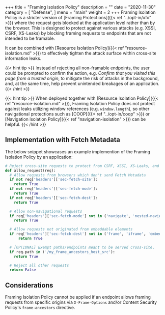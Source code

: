 +++
title = "Framing Isolation Policy"
description = ""
date = "2020-11-30"
category = [
    "Defense",
]
menu = "main"
weight = 2
+++
Framing Isolation Policy is a stricter version of [Framing Protections]({{< ref "../opt-in/xfo" >}}) where the request gets blocked at the application level rather than by the browser. This is designed to protect against various attacks (e.g. XSSI, CSRF, XS-Leaks) by blocking framing requests to endpoints that are not intended to be framable.

It can be combined with [Resource Isolation Policy]({{< ref "resource-isolation.md" >}}) to effectively tighten the attack surface within cross-site information leaks.

{{< hint tip >}}
Instead of rejecting all non-framable endpoints, the user could be prompted to confirm the action, e.g. *Confirm that you visited this page from a trusted origin*, to mitigate the risk of attacks in the background, and, at the same time, help prevent unintended breakages of an application.
{{< /hint >}}

{{< hint tip >}}
When deployed together with [Resource Isolation Policy]({{< ref "resource-isolation.md" >}}), Framing Isolation Policy does not protect against leaks utilizing window references (e.g. `window.length`), so other navigational protections such as [COOP]({{< ref "../opt-in/coop" >}}) or [Navigation Isolation Policy]({{< ref "navigation-isolation" >}}) can be helpful.
{{< /hint >}}

## Implementation with Fetch Metadata

The below snippet showcases an example implemention of the Framing Isolation Policy by an application:

```py
# Reject cross-site requests to protect from CSRF, XSSI, XS-Leaks, and other bugs
def allow_request(req):
  # Allow requests from browsers which don't send Fetch Metadata
  if not req['headers']['sec-fetch-site']:
    return True
  if not req['headers']['sec-fetch-mode']:
    return True
  if not req['headers']['sec-fetch-dest']:
    return True

  # Allow non-navigational requests
  if req['headers']['sec-fetch-mode'] not in ('navigate', 'nested-navigate'):
    return True

  # Allow requests not originated from embeddable elements
  if req['headers']['sec-fetch-dest'] not in ('frame', 'iframe', 'embed', 'object'):
      return True

  # [OPTIONAL] Exempt paths/endpoints meant to be served cross-site.
  if req.path in ('/my_frame_ancestors_host_src'):
    return True

  # Reject all other requests
  return False
```

## Considerations
Framing Isolation Policy cannot be applied if an endpoint allows framing requests from specific origins via  `X-Frame-Options` and/or Content Security Policy's
`frame-ancestors` directive.
